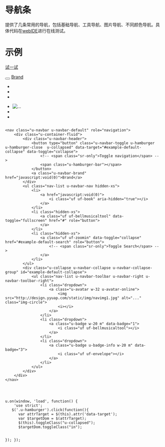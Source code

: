 # 导航条

提供了几条常用的导航，包括基础导航、工具导航、图片导航、不同颜色导航。具体代码在[webIDE](http://design.yyuap.com/dist/pages/webIDE/index.html#/demos/ui/navbar)进行在线测试。


# 示例




[试一试](http://design.yyuap.com/dist/pages/webIDE/index.html#/demos/ui/navbar)


<div class="example-content"><nav class="u-navbar u-navbar-default" role="navigation">
    <div class="u-container-fluid">
        <div class="u-navbar-header">
            <button type="button" class="u-navbar-toggle u-hamburger u-hamburger-close  u-collapsed" data-target="#example-default-collapse" data-toggle="collapse">
                <!-- <span class="sr-only">Toggle navigation</span> -->
                <span class="u-hamburger-bar"></span>
            </button>
            <a class="u-navbar-brand" href="javascript:void(0)">Brand</a>
        </div>
        <ul class="nav-list u-navbar-nav hidden-xs">
            <li>
                <a href="javascript:void(0)">
                    <i class="uf uf-book" aria-hidden="true"></i>
                </a>
            </li>
            <li class="hidden-xs">
                <a class="uf uf-bellmusicaltool" data-toggle="fullscreen" href="#" role="button">
                </a>
            </li>
            <li class="hidden-xs">
                <a class="uf uf-zoomin" data-toggle="collapse" href="#example-default-search" role="button">
                    <!-- <span class="sr-only">Toggle Search</span> -->
                </a>
            </li>
        </ul>
        <div class="u-collapse u-navbar-collapse u-navbar-collapse-group" id="example-default-collapse">
            <ul class="nav-list u-navbar-toolbar u-navbar-right u-navbar-toolbar-right">
                <li class="dropdown">
                    <a class="u-avatar w-32 u-avatar-online">
                        <img src="http://design.yyuap.com/static/img/navimg1.jpg" alt="..." class="img-circle">
                        <i></i>
                    </a>
                </li>
                <li class="dropdown">
                    <a class="u-badge w-20 m" data-badge="1">
                        <i class="uf uf-bellmusicaltool"></i>
                    </a>
                </li>
                <li class="dropdown">
                    <a class="u-badge u-badge-info w-20 m" data-badge="3">
                        <i class="uf uf-envelope"></i>
                    </a>
                </li>
            </ul>
        </div>
    </div>
</nav>
</div>

<div class="example-content ex-hide"><style>

</style></div>

<script>
u.on(window, 'load', function() {
    'use strict';
   $('.u-hamburger').click(function(){
      var attrTarget = $(this).attr('data-target');
      var $targetDom = $(attrTarget);
      $(this).toggleClass("u-collapsed");
      $targetDom.toggleClass("in");

   });
});
</script>

<div class="examples-code"><pre><code>
&lt;nav class="u-navbar u-navbar-default" role="navigation">
    &lt;div class="u-container-fluid">
        &lt;div class="u-navbar-header">
            &lt;button type="button" class="u-navbar-toggle u-hamburger u-hamburger-close  u-collapsed" data-target="#example-default-collapse" data-toggle="collapse">
                &lt;!-- &lt;span class="sr-only">Toggle navigation&lt;/span> -->
                &lt;span class="u-hamburger-bar">&lt;/span>
            &lt;/button>
            &lt;a class="u-navbar-brand" href="javascript:void(0)">Brand&lt;/a>
        &lt;/div>
        &lt;ul class="nav-list u-navbar-nav hidden-xs">
            &lt;li>
                &lt;a href="javascript:void(0)">
                    &lt;i class="uf uf-book" aria-hidden="true">&lt;/i>
                &lt;/a>
            &lt;/li>
            &lt;li class="hidden-xs">
                &lt;a class="uf uf-bellmusicaltool" data-toggle="fullscreen" href="#" role="button">
                &lt;/a>
            &lt;/li>
            &lt;li class="hidden-xs">
                &lt;a class="uf uf-zoomin" data-toggle="collapse" href="#example-default-search" role="button">
                    &lt;!-- &lt;span class="sr-only">Toggle Search&lt;/span> -->
                &lt;/a>
            &lt;/li>
        &lt;/ul>
        &lt;div class="u-collapse u-navbar-collapse u-navbar-collapse-group" id="example-default-collapse">
            &lt;ul class="nav-list u-navbar-toolbar u-navbar-right u-navbar-toolbar-right">
                &lt;li class="dropdown">
                    &lt;a class="u-avatar w-32 u-avatar-online">
                        &lt;img src="http://design.yyuap.com/static/img/navimg1.jpg" alt="..." class="img-circle">
                        &lt;i>&lt;/i>
                    &lt;/a>
                &lt;/li>
                &lt;li class="dropdown">
                    &lt;a class="u-badge w-20 m" data-badge="1">
                        &lt;i class="uf uf-bellmusicaltool">&lt;/i>
                    &lt;/a>
                &lt;/li>
                &lt;li class="dropdown">
                    &lt;a class="u-badge u-badge-info w-20 m" data-badge="3">
                        &lt;i class="uf uf-envelope">&lt;/i>
                    &lt;/a>
                &lt;/li>
            &lt;/ul>
        &lt;/div>
    &lt;/div>
&lt;/nav>
</code></pre>
</div>

<div class="examples-code"><pre><code>
</code></pre>
</div>

<div class="examples-code"><pre><code>
u.on(window, 'load', function() {
    'use strict';
   $('.u-hamburger').click(function(){
      var attrTarget = $(this).attr('data-target');
      var $targetDom = $(attrTarget);
      $(this).toggleClass("u-collapsed");
      $targetDom.toggleClass("in");

   });
});</code></pre>
</div>

